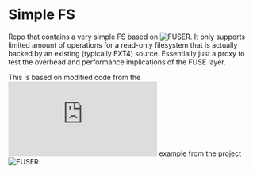 # Simple FS

Repo that contains a very simple FS based on ![FUSER](https://github.com/cberner/fuser). It only supports limited amount of operations for a read-only filesystem that is actually backed by an existing (typically EXT4) source. Essentially just a proxy to test the overhead and performance implications of the FUSE layer.

This is based on modified code from the ![hello.rs](https://github.com/cberner/fuser/blob/master/examples/hello.rs) example from the project ![FUSER](https://github.com/cberner/fuser)